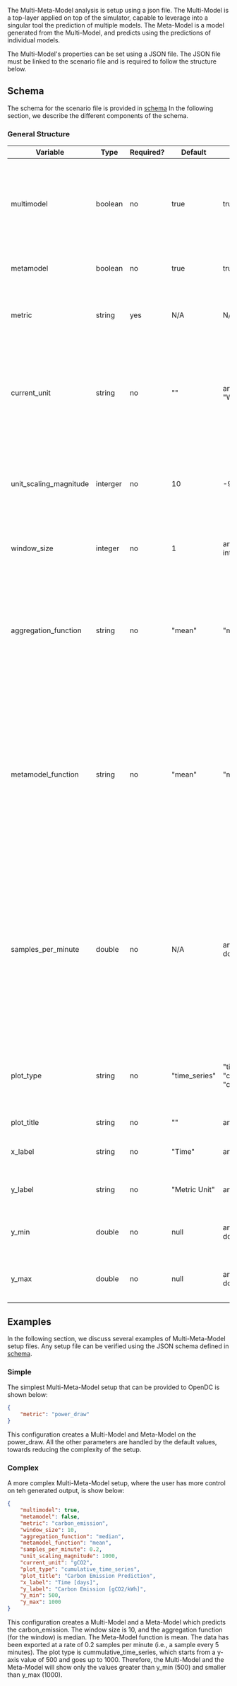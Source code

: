 The Multi-Meta-Model analysis is setup using a json file. The Multi-Model is a top-layer applied on top of the
simulator,
capable to leverage into a singular tool the prediction of multiple models. The Meta-Model is a model generated from the
Multi-Model, and predicts using the predictions of individual models.

The Multi-Model's properties can be set using a JSON file. The JSON file must be linked to the scenario file and is
required
to follow the structure below.

## Schema

The schema for the scenario file is provided in [schema](MultiMetaModelSchema.md)
In the following section, we describe the different components of the schema.

### General Structure

| Variable               | Type     | Required? | Default       | Possible Answers                                           | Description                                                                                                                                                                                   |
|------------------------|----------|-----------|---------------|------------------------------------------------------------|-----------------------------------------------------------------------------------------------------------------------------------------------------------------------------------------------|
| multimodel             | boolean  | no        | true          | true, false                                                | Whether or not to build a Multi-Model. If set to false, a Meta-Model will not be computed either.                                                                                             |
| metamodel              | boolean  | no        | true          | true, false                                                | Whether to build a Meta-Model.                                                                                                                                                                |
| metric                 | string   | yes       | N/A           | N/A                                                        | What metric to be analyzed from the computed files.                                                                                                                                           |
| current_unit           | string   | no        | ""            | any string (e.g., "CO2", "Wh")                             | The international system unit of the metric to be analyzed, without prefixes. e.g., "W" for Watt is ok, "kW" is not.                                                                          |
| unit_scaling_magnitude | interger | no        | 10            | -9, -6, -3, 0, 3, 6, 9                                     | The scaling factor to be applied to the metric (10^-9, 10^-6, 10^3, 1, 10^3, 10^6, 10^9).                                                                                                     |            
| window_size            | integer  | no        | 1             | any positive, non-zero, integer                            | The size of the window, used for aggregating the chunks.                                                                                                                                      |
| aggregation_function   | string   | no        | "mean"        | "mean", "median"                                           | The function used by the window for aggregating the chunks (e.g., for "mean", the window will compute the mean of the samples).                                                               |
| metamodel_function     | string   | no        | "mean"        | "mean", "median"                                           | The function used by the Meta-Model to be generated. For "mean", the Meta-Model takes the mean of the individual models, at the granularity established by the window-size.                   |
| samples_per_minute     | double   | no        | N/A           | any positive, non-zero, double                             | The number of samples per minute, in the prediction data (simulator export rate). e.g., "0.2" means 1 sample every 5 minutes, "20" means a 20 samples per minute, or 1 sample every 3 seconds. |                                  
| plot_type              | string   | no        | "time_series" | "time_series", "cumulative_total", "cumulative_time_series" | The type of the plot, generated by the Multi-Model and Meta-Model.                                                                                                                            |
| plot_title             | string   | no        | ""            | any string                                                 | The title of the plot.                                                                                                                                                                        |
| x_label                | string   | no        | "Time"        | any string                                                 | The label for the x-axis of the plot.                                                                                                                                                         |
| y_label                | string   | no        | "Metric Unit" | any string                                                 | The label for the y-axis of the plot.                                                                                                                                                         |
| y_min                  | double   | no        | null          | any positive, non-zero, double                             | The minimum value for the y-axis of the plot.                                                                                                                                                 |
| y_max                  | double   | no        | null          | any positive, non-zero, double                             | The maximum value for the y-axis of the plot.                                                                                                                                                 |

## Examples

In the following section, we discuss several examples of Multi-Meta-Model setup files. Any setup file can be verified
using the JSON schema defined in [schema](MultiMetaModelSchema).

### Simple

The simplest Multi-Meta-Model setup that can be provided to OpenDC is shown below:

```json
{
    "metric": "power_draw"
}
```

This configuration creates a Multi-Model and Meta-Model on the power_draw. All the other parameters are handled by the 
default values, towards reducing the complexity of the setup.

### Complex

A more complex Multi-Meta-Model setup, where the user has more control on teh generated output, is show below:

```json
{
    "multimodel": true,
    "metamodel": false,
    "metric": "carbon_emission",
    "window_size": 10,
    "aggregation_function": "median",
    "metamodel_function": "mean",
    "samples_per_minute": 0.2,
    "unit_scaling_magnitude": 1000,
    "current_unit": "gCO2",
    "plot_type": "cumulative_time_series",
    "plot_title": "Carbon Emission Prediction",
    "x_label": "Time [days]",
    "y_label": "Carbon Emission [gCO2/kWh]",
    "y_min": 500,
    "y_max": 1000
}
```

This configuration creates a Multi-Model and a Meta-Model which predicts the carbon_emission. The window size is 10, and
the aggregation function (for the window) is median. The Meta-Model function is mean. The data has been exported at a
rate of 0.2 samples per minute (i.e., a sample every 5 minutes). The plot type is cummulative_time_series, which starts
from a y-axis value of 500 and goes up to 1000. Therefore, the Multi-Model and the Meta-Model will show only
the values greater than y_min (500) and smaller than y_max (1000).
